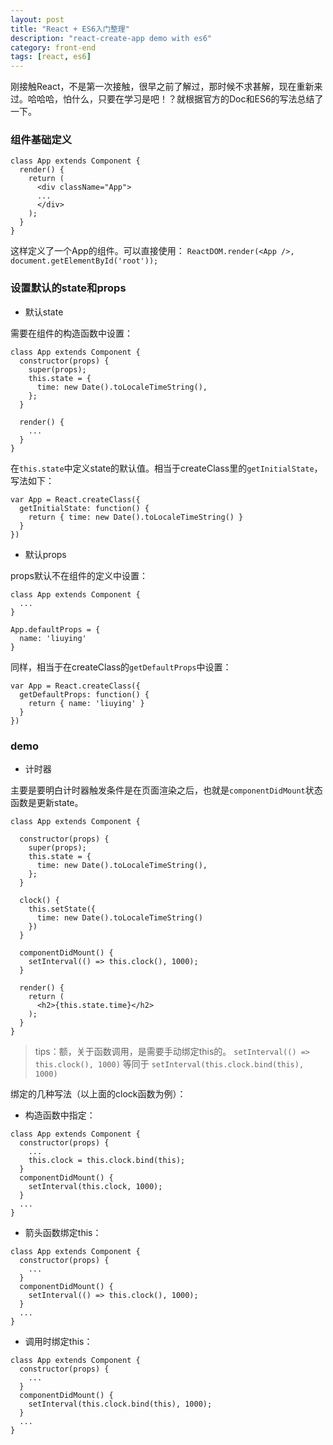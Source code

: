 ```yaml
---
layout: post
title: "React + ES6入门整理"
description: "react-create-app demo with es6"
category: front-end
tags: [react, es6]
---
```


刚接触React，不是第一次接触，很早之前了解过，那时候不求甚解，现在重新来过。哈哈哈，怕什么，只要在学习是吧！？就根据官方的Doc和ES6的写法总结了一下。

### 组件基础定义

```
class App extends Component {
  render() {
    return (
      <div className="App">
      ...
      </div>
    );
  }
}
```

这样定义了一个App的组件。可以直接使用：
`ReactDOM.render(<App />, document.getElementById('root'));`

### 设置默认的state和props

- 默认state

需要在组件的构造函数中设置：

```
class App extends Component {
  constructor(props) {
    super(props);
    this.state = {
      time: new Date().toLocaleTimeString(),
    };
  }

  render() {
    ...
  }
}
```

在`this.state`中定义state的默认值。相当于createClass里的`getInitialState`，写法如下：

```
var App = React.createClass({
  getInitialState: function() {
    return { time: new Date().toLocaleTimeString() }
  }
})
```

- 默认props

props默认不在组件的定义中设置：

```
class App extends Component {
  ...
}

App.defaultProps = {
  name: 'liuying'
}
```

同样，相当于在createClass的`getDefaultProps`中设置：

```
var App = React.createClass({
  getDefaultProps: function() {
    return { name: 'liuying' }
  }
})
```

### demo

- 计时器

主要是要明白计时器触发条件是在页面渲染之后，也就是`componentDidMount`状态函数是更新state。

```
class App extends Component {

  constructor(props) {
    super(props);
    this.state = {
      time: new Date().toLocaleTimeString(),
    };
  }

  clock() {
    this.setState({
      time: new Date().toLocaleTimeString()
    })
  }

  componentDidMount() {
    setInterval(() => this.clock(), 1000);
  }
  
  render() {
    return (
      <h2>{this.state.time}</h2>
    );
  }
}
```

> tips：额，关于函数调用，是需要手动绑定this的。
  `setInterval(() => this.clock(), 1000)` 等同于 `setInterval(this.clock.bind(this), 1000)`

绑定的几种写法（以上面的clock函数为例）：

- 构造函数中指定：

```
class App extends Component {
  constructor(props) {
    ...
    this.clock = this.clock.bind(this);
  }
  componentDidMount() {
    setInterval(this.clock, 1000);
  }
  ...
}
```

- 箭头函数绑定this：

```
class App extends Component {
  constructor(props) {
    ...
  }
  componentDidMount() {
    setInterval(() => this.clock(), 1000);
  }
  ...
}
```

- 调用时绑定this：

```
class App extends Component {
  constructor(props) {
    ...
  }
  componentDidMount() {
    setInterval(this.clock.bind(this), 1000);
  }
  ...
}
``` 